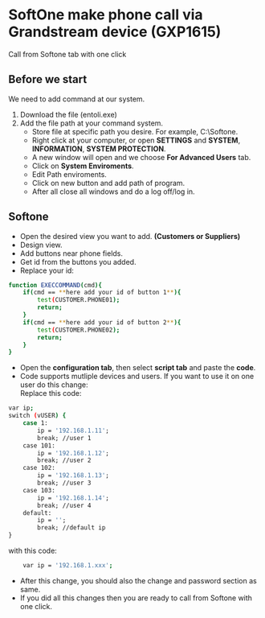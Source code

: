# SoftOne make phone call via Grandstream device (GXP1615)
Call from Softone tab with one click

## Before we start
We need to add command at our system. <br/>
1. Download the file (entoli.exe) <br/>
2. Add the file path at your command system.
	- Store file at specific path you desire. For example, C:\Softone\.
	- Right click at your computer, or open **SETTINGS** and **SYSTEM**, **INFORMATION**, **SYSTEM PROTECTION**.
	- A new window will open and we choose **For Advanced Users** tab.
	- Click on **System Enviroments**.
	- Edit Path enviroments.
	- Click on new button and add path of program.
	- After all close all windows and do a log off/log in.

## Softone
- Open the desired view you want to add. **(Customers or Suppliers)**
- Design view.
- Add buttons near phone fields.
- Get id from the buttons you added.
- Replace your id:
```sh
function EXECCOMMAND(cmd){
	if(cmd == **here add your id of button 1**){
		test(CUSTOMER.PHONE01);
		return;
	}
	if(cmd == **here add your id of button 2**){
		test(CUSTOMER.PHONE02);
		return;
	}
}
```
- Open the **configuration tab**, then select **script tab** and paste the **code**.
- Code supports mutliple devices and users. If you want to use it on one user do this change: <br/>
Replace this code:
```sh
var ip;
switch (vUSER) {
	case 1:
		ip = '192.168.1.11';
		break; //user 1
	case 101:
		ip = '192.168.1.12';
		break; //user 2
	case 102:
		ip = '192.168.1.13';
		break; //user 3
	case 103:
		ip = '192.168.1.14';
		break; //user 4
	default:
		ip = '';
		break; //default ip
}
```
with this code:
```sh
	var ip = '192.168.1.xxx';
```
- After this change, you should also the change and password section as same.
- If you did all this changes then you are ready to call from Softone with one click.
	
